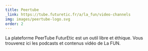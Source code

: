 ```yaml
---
title: Peertube
_link: https://tube.futuretic.fr/a/la_fun/video-channels
img: images/peertube-logo.svg
order: 2
---
```

La plateforme PeerTube FuturEtic est un outil libre et éthique. Vous trouverez ici les podcasts et contenus vidéo de La FUN.
